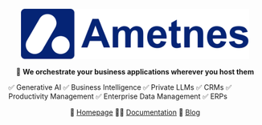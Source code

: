 <p align="center">
  <img height="100" src="https://github.com/ametnes/.github/raw/update-emojis/profile/AmetnesLogo3.png" alt="Ametnes" title="Ametnes">
</p>

<p align="center">
   👋 <b>We orchestrate your business applications wherever you host them</b> <br>

 ✅ Generative AI ✅  Business Intelligence ✅  Private LLMs ✅  CRMs ✅  Productivity Management ✅  Enterprise Data Management ✅  ERPs
<br/>

<p align="center">
🏡 <a href="https://cloud.ametnes.com">Homepage</a>
👩‍💻 <a href="https://cloud.ametnes.com/docs/">Documentation</a>
🍿 <a href="https://cloud.ametnes.com/blog/">Blog</a>

</p>
